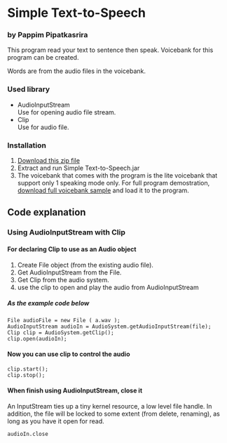 # Simple Text-to-Speech

### by Pappim Pipatkasrira

This program read your text to sentence then speak.
Voicebank for this program can be created.

Words are from the audio files in the voicebank.

### Used library
- AudioInputStream  
  Use for opening audio file stream.
- Clip  
  Use for audio file.

### Installation
1. [Download this zip file](https://github.com/printto/Simple-Text-to-Speech/blob/master/runnable%20program.zip)
2. Extract and run Simple Text-to-Speech.jar
3. The voicebank that comes with the program is the lite voicebank that support only 1 speaking mode only.  For full program demostration, [download full voicebank sample](https://drive.google.com/open?id=0B-zXMFcTjHNXcEJEUjlXbXRwckk) and load it to the program.

## Code explanation
### Using AudioInputStream with Clip
#### For declaring Clip to use as an Audio object
1. Create File object (from the existing audio file).
2. Get AudioInputStream from the File.
3. Get Clip from the audio system.
4. use the clip to open and play the audio from AudioInputStream
##### As the example code below
```
File audioFile = new File ( a.wav );
AudioInputStream audioIn = AudioSystem.getAudioInputStream(file);
Clip clip = AudioSystem.getClip();
clip.open(audioIn);
```
#### Now you can use clip to control the audio
```
clip.start();
clip.stop();
```
#### When finish using AudioInputStream, close it
An InputStream ties up a tiny kernel resource, a low level file handle. In addition, the file will be locked to some extent (from delete, renaming), as long as you have it open for read.
```
audioIn.close
```
